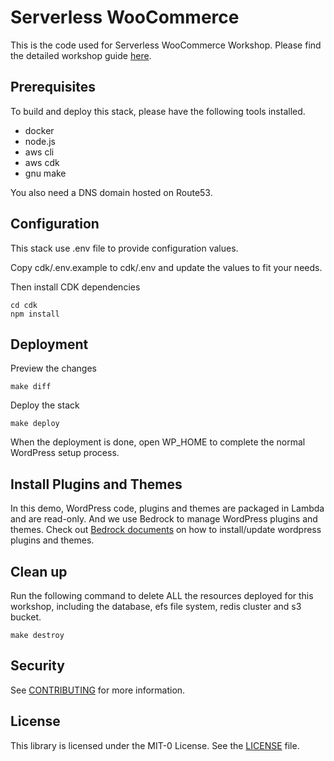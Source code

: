 # Serverless WooCommerce

This is the code used for Serverless WooCommerce Workshop. Please find the detailed workshop guide [here](https://catalog.us-east-1.prod.workshops.aws/workshops/4dcb57f0-9831-452f-bd59-d03eb98ea063). 


## Prerequisites

To build and deploy this stack, please have the following tools installed. 

- docker
- node.js
- aws cli
- aws cdk
- gnu make

You also need a DNS domain hosted on Route53. 

## Configuration

This stack use .env file to provide configuration values. 

Copy cdk/.env.example to cdk/.env and update the values to fit your needs. 

Then install CDK dependencies

```shell
cd cdk
npm install 
```

## Deployment

Preview the changes

```shell
make diff
```

Deploy the stack

```shell
make deploy
````

When the deployment is done, open WP_HOME to complete the normal WordPress setup process.

## Install Plugins and Themes

In this demo, WordPress code, plugins and themes are packaged in Lambda and are read-only. And we use Bedrock to manage WordPress plugins and themes. 
Check out [Bedrock documents](https://roots.io/bedrock/) on how to install/update wordpress plugins and themes. 

## Clean up

Run the following command to delete ALL the resources deployed for this workshop, including the database, efs file system, redis cluster and s3 bucket. 

```shell
make destroy
```

## Security

See [CONTRIBUTING](CONTRIBUTING.md) for more information.

## License

This library is licensed under the MIT-0 License. See the [LICENSE](LICENSE) file.